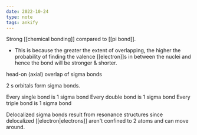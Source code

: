 ```yaml
---
date: 2022-10-24
type: note
tags: ankify
---
```


Strong [[chemical bonding]] compared to [[pi bond]].
- This is because the greater the extent of overlapping, the higher the probability of finding the valence [[electron]]s in between the nuclei and hence the bond will be stronger & shorter.

head-on (axial) overlap of sigma bonds

2 s orbitals form sigma bonds.

Every single bond is 1 sigma bond
Every double bond is 1 sigma bond
Every triple bond is 1 sigma bond

Delocalized sigma bonds result from resonance structures since delocalized [[electron|electrons]] aren't confined to 2 atoms and can move around.
